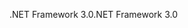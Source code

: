 <span data-ttu-id="e5be3-101">.NET Framework 3.0</span><span class="sxs-lookup"><span data-stu-id="e5be3-101">.NET Framework 3.0</span></span>